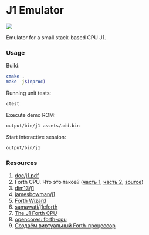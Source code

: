 # J1 Emulator

![](https://github.com/jubnzv/j1/workflows/Unit%20tests/badge.svg)

Emulator for a small stack-based CPU J1.

### Usage
Build:
```bash
cmake .
make -j$(nproc)
```

Running unit tests:
```bash
ctest
```

Execute demo ROM:
```bash
output/bin/j1 assets/add.bin
```

Start interactive session:
```bash
output/bin/j1
```

### Resources
1. [doc/j1.pdf](doc/j1.pdf)
2. Forth CPU. Что это такое? ([часть 1](https://habr.com/ru/post/133338/), [часть 2](https://habr.com/ru/post/133380/), [source](https://bitbucket.org/zserge/j1vm/))
3. [dim13/j1](https://github.com/dim13/j1)
4. [jamesbowman/j1](https://github.com/jamesbowman/j1)
5. [Forth Wizard](http://sovietov.com/app/forthwiz.html)
6. [samawati/j1eforth](https://github.com/samawati/j1eforth/)
7. [The J1 Forth CPU](https://www.excamera.com/sphinx/fpga-j1.html)
8. [opencores: forth-cpu](https://opencores.org/websvn/filedetails?repname=forth-cpu&path=%2Fforth-cpu%2Ftrunk%2Freadme.md)
9. [Создаём виртуальный Forth-процессор](https://lhs-blog.info/programming/dlang/sozdaem-virtualnyiy-protsessor-forth/)
